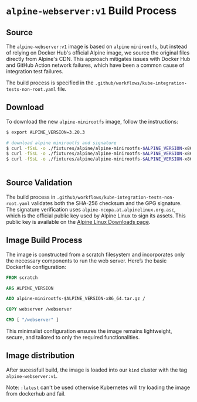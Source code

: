 # `alpine-webserver:v1` Build Process

## Source

The `alpine-webserver:v1` image is based on `alpine` `minirootfs`, but instead of relying on Docker Hub's official Alpine image, we source the original files directly from Alpine's CDN. This approach mitigates issues with Docker Hub and GitHub Action network failures, which have been a common cause of integration test failures.

The build process is specified in the `.github/workflows/kube-integration-tests-non-root.yaml` file.

## Download

To download the new `alpine-minirootfs` image, follow the instructions:

```bash
$ export ALPINE_VERSION=3.20.3

# download alpine minirootfs and signature
$ curl -fSsL -o ./fixtures/alpine/alpine-minirootfs-$ALPINE_VERSION-x86_64.tar.gz https://dl-cdn.alpinelinux.org/alpine/v3.20/releases/x86_64/alpine-minirootfs-$ALPINE_VERSION-x86_64.tar.gz
$ curl -fSsL -o ./fixtures/alpine/alpine-minirootfs-$ALPINE_VERSION-x86_64.tar.gz.asc https://dl-cdn.alpinelinux.org/alpine/v3.20/releases/x86_64/alpine-minirootfs-$ALPINE_VERSION-x86_64.tar.gz.asc
$ curl -fSsL -o ./fixtures/alpine/alpine-minirootfs-$ALPINE_VERSION-x86_64.tar.gz.sha256 https://dl-cdn.alpinelinux.org/alpine/v3.20/releases/x86_64/alpine-minirootfs-$ALPINE_VERSION-x86_64.tar.gz.sha256
          
```

## Source Validation

The build process in `.github/workflows/kube-integration-tests-non-root.yaml` validates both the SHA-256 checksum and the GPG signature. The signature verification uses `alpine-ncopa.at.alpinelinux.org.asc`, which is the official public key used by Alpine Linux to sign its assets. This public key is available on the [Alpine Linux Downloads page](https://www.alpinelinux.org/downloads/).

## Image Build Process

The image is constructed from a scratch filesystem and incorporates only the necessary components to run the web server. Here’s the basic Dockerfile configuration:

```Dockerfile
FROM scratch

ARG ALPINE_VERSION

ADD alpine-minirootfs-$ALPINE_VERSION-x86_64.tar.gz /

COPY webserver /webserver

CMD [ "/webserver" ]
```

This minimalist configuration ensures the image remains lightweight, secure, and tailored to only the required functionalities.

## Image distribution

After sucessfull build, the image is loaded into our `kind` cluster with the tag `alpine-webserver:v1`.

Note: `:latest` can't be used otherwise Kubernetes will try loading the image from dockerhub and fail.